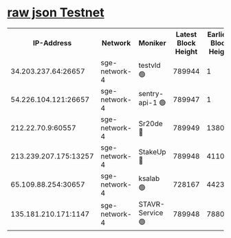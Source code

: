 
[raw json Testnet](https://rpc-check.sget.stavr.tech/sget/rpc-sget-result.json)
=


<table><tr><th>IP-Address</th><th>Network</th><th>Moniker</th><th>Latest Block Height</th><th>Earliest Block Height</th><th>Catching Up</th><th>Tx Index</th><th>Voting Power</th><th>Scan Time</th></tr><tr><td>34.203.237.64:26657</td><td>sge-network-4</td><td>testvld 🟢</td><td>789944</td><td>1</td><td>False</td><td>on</td><td>0</td><td>2023-12-24T14:22:54.651784486UTC</td></tr><tr><td>54.226.104.121:26657</td><td>sge-network-4</td><td>sentry-api-1 🟢</td><td>789947</td><td>1</td><td>False</td><td>on</td><td>0</td><td>2023-12-24T14:23:09.584634545UTC</td></tr><tr><td>212.22.70.9:60557</td><td>sge-network-4</td><td>Sr20de 🔴</td><td>789949</td><td>138001</td><td>False</td><td>on</td><td>99</td><td>2023-12-24T14:23:25.391243607UTC</td></tr><tr><td>213.239.207.175:13257</td><td>sge-network-4</td><td>StakeUp 🔴</td><td>789948</td><td>411001</td><td>False</td><td>off</td><td>100</td><td>2023-12-24T14:23:18.006123990UTC</td></tr><tr><td>65.109.88.254:30657</td><td>sge-network-4</td><td>ksalab 🟢</td><td>728167</td><td>442343</td><td>False</td><td>off</td><td>0</td><td>2023-12-24T14:23:22.932017808UTC</td></tr><tr><td>135.181.210.171:1147</td><td>sge-network-4</td><td>STAVR-Service 🟢</td><td>789948</td><td>788001</td><td>False</td><td>on</td><td>0</td><td>2023-12-24T14:23:18.399900610UTC</td></tr></table>
